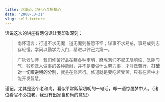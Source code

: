 ```yaml
---
title: 浮躁心、功利心与摇摆心
date: '2008-10-31'
slug: self-torture
---
```


话说这次的讲座有两句话让我印象深刻：

> 南怀瑾言：行道不求无魔，道无魔则誓愿不坚；谋事不求易成，事易成则志存轻慢。学问以勤学为入门，精进以律己为第一。

> 广钦老法师：我们修苦行是在藉各种事境，磨炼我们不起无明烦恼，洗除习气，锻炼做人做事的各种能耐，并不是要做什么劳力事，才叫做苦行，**打破对一切顺逆境的分别**，就是在修苦行。修道就是要吃苦受苦，只有在苦中才能开发智慧。

谨记。尤其是这个老和尚，看似平常絮絮叨叨的一句话，却一语惊醒梦中人。（诸位看官不必拉我，我没有出家当和尚的意思）
